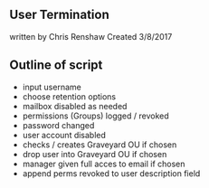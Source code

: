 ## User Termination ################################
written by Chris Renshaw
Created 3/8/2017
## Outline of script ###############################
* input username
* choose retention options
* mailbox disabled as needed 
* permissions (Groups) logged / revoked
* password changed
* user account disabled
* checks / creates Graveyard OU if chosen
* drop user into Graveyard OU if chosen
* manager given full acces to email if chosen
* append perms revoked to user description field
